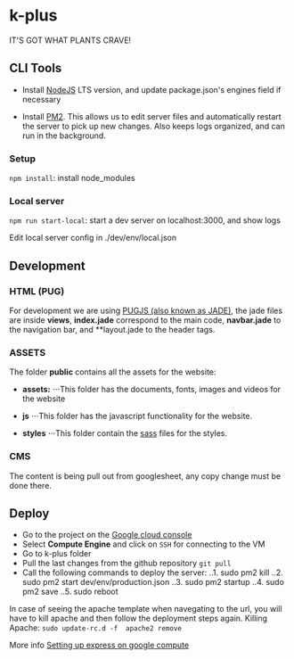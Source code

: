 k-plus
==========

IT'S GOT WHAT PLANTS CRAVE!

## CLI Tools

- Install [NodeJS](https://nodejs.org/en/) LTS version, and update package.json's engines field if necessary

- Install [PM2](https://github.com/Unitech/pm2). This allows us to edit server files and automatically restart the server to pick up new changes. Also keeps logs organized, and can run in the background.

### Setup

`npm install`: install node_modules

### Local server

`npm run start-local`: start a dev server on localhost:3000, and show logs

Edit local server config in ./dev/env/local.json


## Development

### HTML (PUG)

For development we are using [PUGJS (also known as JADE)](https://www.npmjs.com/package/pug), the jade files are inside **views**, 
**index.jade** correspond to the main code, **navbar.jade** to the navigation bar, and **layout.jade to the header tags.

### ASSETS

The folder **public** contains all the assets for the website:
+ **assets:**
⋅⋅⋅This folder has the documents, fonts, images and videos for the website

+ **js**
⋅⋅⋅This folder has the javascript functionality for the website.

+ **styles**
⋅⋅⋅This folder contain the [sass](http://sass-lang.com/guide) files for the styles.

### CMS

The content is being pull out from googlesheet, any copy change must be done there.


## Deploy
+ Go to the project on the [Google cloud console](https://console.cloud.google.com/)
+ Select **Compute Engine** and click on `SSH` for connecting to the VM
+ Go to k-plus folder
+ Pull the last changes from the github repository `git pull`
+ Call the following commands to deploy the server:
..1. sudo pm2 kill
..2. sudo pm2 start dev/env/production.json
..3. sudo pm2 startup
..4. sudo pm2 save
..5. sudo reboot


In case of seeing the apache template when navegating to the url, you will have to kill apache and then follow the deployment steps again.
Killing Apache: `sudo update-rc.d -f  apache2 remove`


More info [Setting up express on google compute](https://codepen.io/positlabs/post/setting-up-express-on-google-compute)